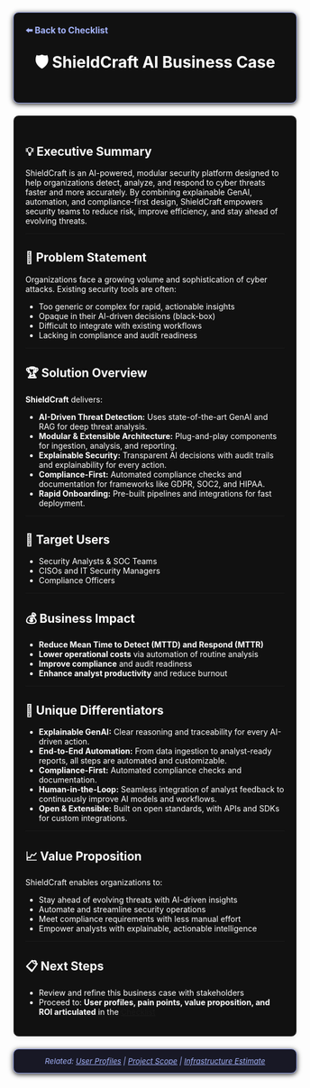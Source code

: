 <section style="border:1px solid #a5b4fc; border-radius:10px; margin:1.5em 0; box-shadow:0 2px 8px #222; padding:1.5em; background:#111; color:#fff;">
<div style="margin-bottom:1.5em;">
  <a href="./checklist.md" style="color:#a5b4fc; font-weight:bold; text-decoration:none; font-size:1.1em;">⬅️ Back to Checklist</a>
</div>
<h1 align="center" style="margin-top:0; font-size:2em;">🛡️ ShieldCraft AI Business Case</h1>
</section>

<section style="border:1px solid #e0e0e0; border-radius:10px; margin:1.5em 0; box-shadow:0 2px 8px #f0f0f0; padding:1.5em; background:#111; color:#fff;">

## 💡 Executive Summary

ShieldCraft is an AI-powered, modular security platform designed to help organizations detect, analyze, and respond to cyber threats faster and more accurately. By combining explainable GenAI, automation, and compliance-first design, ShieldCraft empowers security teams to reduce risk, improve efficiency, and stay ahead of evolving threats.

---

## 🚩 Problem Statement

Organizations face a growing volume and sophistication of cyber attacks. Existing security tools are often:
- Too generic or complex for rapid, actionable insights
- Opaque in their AI-driven decisions (black-box)
- Difficult to integrate with existing workflows
- Lacking in compliance and audit readiness

---

## 🏆 Solution Overview

**ShieldCraft** delivers:
- **AI-Driven Threat Detection:** Uses state-of-the-art GenAI and RAG for deep threat analysis.
- **Modular & Extensible Architecture:** Plug-and-play components for ingestion, analysis, and reporting.
- **Explainable Security:** Transparent AI decisions with audit trails and explainability for every action.
- **Compliance-First:** Automated compliance checks and documentation for frameworks like GDPR, SOC2, and HIPAA.
- **Rapid Onboarding:** Pre-built pipelines and integrations for fast deployment.

---

## 🎯 Target Users

- Security Analysts & SOC Teams
- CISOs and IT Security Managers
- Compliance Officers

---

## 💰 Business Impact

- **Reduce Mean Time to Detect (MTTD) and Respond (MTTR)**
- **Lower operational costs** via automation of routine analysis
- **Improve compliance** and audit readiness
- **Enhance analyst productivity** and reduce burnout

---

## 💎 Unique Differentiators

- **Explainable GenAI:** Clear reasoning and traceability for every AI-driven action.
- **End-to-End Automation:** From data ingestion to analyst-ready reports, all steps are automated and customizable.
- **Compliance-First:** Automated compliance checks and documentation.
- **Human-in-the-Loop:** Seamless integration of analyst feedback to continuously improve AI models and workflows.
- **Open & Extensible:** Built on open standards, with APIs and SDKs for custom integrations.

---

## 📈 Value Proposition

ShieldCraft enables organizations to:
- Stay ahead of evolving threats with AI-driven insights
- Automate and streamline security operations
- Meet compliance requirements with less manual effort
- Empower analysts with explainable, actionable intelligence

---

## 📋 Next Steps

- Review and refine this business case with stakeholders
- Proceed to: **User profiles, pain points, value proposition, and ROI articulated** in the [Checklist](./checklist.md)

</section>

<section style="border:1px solid #a5b4fc; border-radius:10px; margin:1.5em 0; box-shadow:0 2px 8px #222; padding:1em; background:#181825; color:#a5b4fc; font-size:0.95em; text-align:center;">
  <em>Related: <a href="./user_profiles.md" style="color:#a5b4fc;">User Profiles</a> | <a href="./project_scope.md" style="color:#a5b4fc;">Project Scope</a> | <a href="./infra_estimate.md" style="color:#a5b4fc;">Infrastructure Estimate</a></em>
</section>